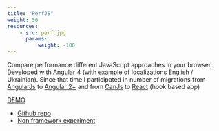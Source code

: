 ```yaml
---
title: "PerfJS"
weight: 50
resources:
    - src: perf.jpg
      params:
          weight: -100
---
```


Compare performance different JavaScript approaches in your browser.
Developed with Angular 4 (with example of localizations English / Ukrainian).
Since that time I participated in number of migrations from [AngularJs](https://angularjs.org) to [Angular 2+](https://angular.io)
and from [CanJs](https://v3.canjs.com) to [React](https://reactjs.org) (hook based app)

[DEMO](//perfjs.pencroff.com)

* [Github repo](//github.com/Pencroff/PerfJS)
* [Non framework experiment](//github.com/Pencroff/PerfJS/tree/master/origin)


